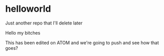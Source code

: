# helloworld
Just another repo that I'll delete later

Hello my bitches

This has been edited on ATOM and we're going to push and see how that goes?
